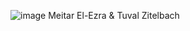 ![image](https://user-images.githubusercontent.com/81267363/200677379-1a6a0c31-a04e-49f8-9bd4-3ff721c81b43.png)
Meitar El-Ezra & Tuval Zitelbach
